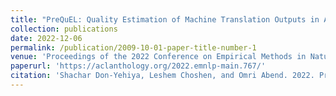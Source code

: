 ```yaml
---
title: "PreQuEL: Quality Estimation of Machine Translation Outputs in Advance"
collection: publications
date: 2022-12-06
permalink: /publication/2009-10-01-paper-title-number-1
venue: 'Proceedings of the 2022 Conference on Empirical Methods in Natural Language Processing'
paperurl: 'https://aclanthology.org/2022.emnlp-main.767/'
citation: 'Shachar Don-Yehiya, Leshem Choshen, and Omri Abend. 2022. PreQuEL: Quality Estimation of Machine Translation Outputs in Advance. In Proceedings of the 2022 Conference on Empirical Methods in Natural Language Processing, pages 11170–11183, Abu Dhabi, United Arab Emirates. Association for Computational Linguistics.'
---
```

